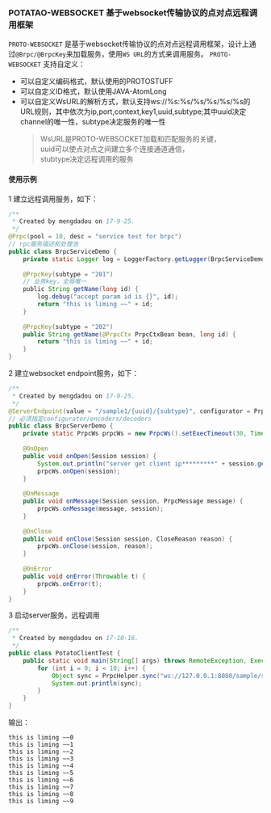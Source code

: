 ### POTATAO-WEBSOCKET 基于websocket传输协议的点对点远程调用框架

`PROTO-WEBSOCKET` 是基于websocket传输协议的点对点远程调用框架，设计上通过`@Brpc/@BrpcKey`来加载服务，使用`WS URL`的方式来调用服务。
`PROTO-WEBSOCKET` 支持自定义：
* 可以自定义编码格式，默认使用的PROTOSTUFF   
* 可以自定义ID格式，默认使用JAVA-AtomLong   
* 可以自定义WsURL的解析方式，默认支持ws://%s:%s/%s/%s/%s/%s的URL规则，其中依次为ip,port,context,key1,uuid,subtype;其中uuid决定channel的唯一性，subtype决定服务的唯一性   
    > WsURL是PROTO-WEBSOCKET加载和匹配服务的关键，   
    > uuid可以使点对点之间建立多个连接通道通信，   
    > stubtype决定远程调用的服务   


#### 使用示例
1 建立远程调用服务，如下：
```java
/**
 * Created by mengdadou on 17-9-25.
 */
@Prpc(pool = 10, desc = "service test for brpc")
// rpc服务描述和处理池
public class BrpcServiceDemo {
    private static Logger log = LoggerFactory.getLogger(BrpcServiceDemo.class);
    
    @PrpcKey(subtype = "201")
    // 业务key，全局唯一
    public String getName(long id) {
        log.debug("accept param id is {}", id);
        return "this is liming ~~" + id;
    }
    
    @PrpcKey(subtype = "202")
    public String getName(@PrpcCtx PrpcCtxBean bean, long id) {
        return "this is liming ~~" + id;
    }
}
```

2 建立websocket endpoint服务，如下：
```java
/**
 * Created by mengdadou on 17-9-25.
 */
@ServerEndpoint(value = "/sample1/{uuid}/{subtype}", configurator = PrpcServerConfigurator.class, encoders = PrpcEncoder.class, decoders = PrpcDecoder.class)
// 必须指定configurator/encoders/decoders
public class BrpcServerDemo {
    private static PrpcWs prpcWs = new PrpcWs().setExecTimeout(30, TimeUnit.SECONDS);
    
    @OnOpen
    public void onOpen(Session session) {
        System.out.println("server get client ip*********" + session.getUserProperties().get(PrpcConfig.BRPC_CLIENT_IP));
        prpcWs.onOpen(session);
    }
    
    @OnMessage
    public void onMessage(Session session, PrpcMessage message) {
        prpcWs.onMessage(message, session);
    }
    
    @OnClose
    public void onClose(Session session, CloseReason reason) {
        prpcWs.onClose(session, reason);
    }
    
    @OnError
    public void onError(Throwable t) {
        prpcWs.onError(t);
    }
}
```

3 启动server服务，远程调用
```java
/**
 * Created by mengdadou on 17-10-16.
 */
public class PotatoClientTest {
    public static void main(String[] args) throws RemoteException, ExecutionException, TimeoutException, InterruptedException {
        for (int i = 0; i < 10; i++) {
            Object sync = PrpcHelper.sync("ws://127.0.0.1:8080/sample/sample1/1/201", i);
            System.out.println(sync);
        }
    }
}
```
输出：
```
this is liming ~~0
this is liming ~~1
this is liming ~~2
this is liming ~~3
this is liming ~~4
this is liming ~~5
this is liming ~~6
this is liming ~~7
this is liming ~~8
this is liming ~~9
```
